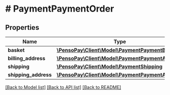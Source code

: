 # # PaymentPaymentOrder

## Properties

Name | Type | Description | Notes
------------ | ------------- | ------------- | -------------
**basket** | [**\PensoPay\Client\Model\PaymentPaymentBasket[]**](PaymentPaymentBasket.md) |  | [optional]
**billing_address** | [**\PensoPay\Client\Model\PaymentPaymentAddress**](PaymentPaymentAddress.md) |  | [optional]
**shipping** | [**\PensoPay\Client\Model\PaymentShipping**](PaymentShipping.md) |  | [optional]
**shipping_address** | [**\PensoPay\Client\Model\PaymentPaymentAddress**](PaymentPaymentAddress.md) |  | [optional]

[[Back to Model list]](../../README.md#models) [[Back to API list]](../../README.md#endpoints) [[Back to README]](../../README.md)
